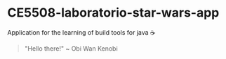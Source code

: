 # CE5508-laboratorio-star-wars-app

Application for the learning of build tools for java ☕️

> "Hello there!" ~ Obi Wan Kenobi
